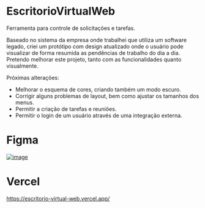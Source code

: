 # EscritorioVirtualWeb
Ferramenta para controle de solicitações e tarefas.

Baseado no sistema da empresa onde trabalhei que utiliza um software legado, criei um protótipo com design atualizado onde o usuário pode visualizar de forma resumida as pendências de trabalho do dia a dia.
Pretendo melhorar este projeto, tanto com as funcionalidades quanto visualmente.

Próximas alterações:
- Melhorar o esquema de cores, criando também um modo escuro.
- Corrigir alguns problemas de layout, bem como ajustar os tamanhos dos menus.
- Permitir a criação de tarefas e reuniões.
- Permitir o login de um usuário através de uma integração externa.


# Figma
[![image](https://user-images.githubusercontent.com/26415276/219995617-d9fc39e0-a779-4d83-8801-687a0a7d13e4.png)](https://www.figma.com/file/xM81BHaW2SLQoSzz1bqvd3/EscritorioVirtualWeb)

# Vercel
https://escritorio-virtual-web.vercel.app/
